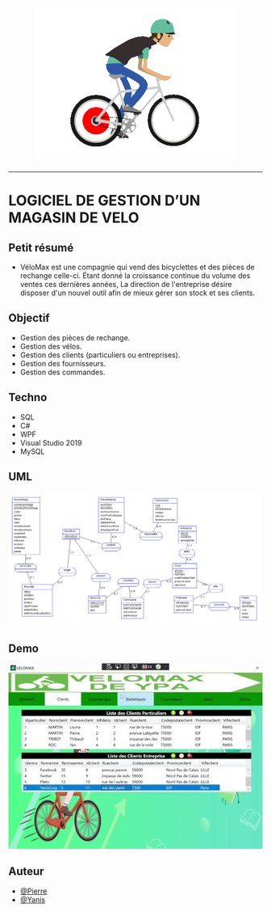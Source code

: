 <h1 align="center">
  <img src="./Assets/Picture/Velo-Gif.gif" alt="VeloMax" />
</h1>

---

# LOGICIEL DE GESTION D’UN MAGASIN DE VELO

## Petit résumé

- VéloMax est une compagnie qui vend des bicyclettes et des pièces de rechange celle-ci. Étant donné la croissance continue du volume des ventes ces dernières années, La direction de l'entreprise désire disposer d'un nouvel outil afin de mieux gérer son stock et ses clients.


## Objectif

- Gestion des pièces de rechange.
- Gestion des vélos.
- Gestion des clients (particuliers ou entreprises).
- Gestion des fournisseurs.
- Gestion des commandes.

## Techno
- SQL
- C#
- WPF
- Visual Studio 2019
- MySQL

## UML
<img src="./Assets/Document/UML/MCD.png" alt="VeloMax" />

## Demo
[![Watch the video](./Assets/Picture/demo.jpg)](https://www.youtube.com/watch?v=VnBKWS3Bti0)

## Auteur
- [@Pierre](https://github.com/Pierre-Portfolio)
- [@Yanis](https://github.com/YanisOUARAS)
